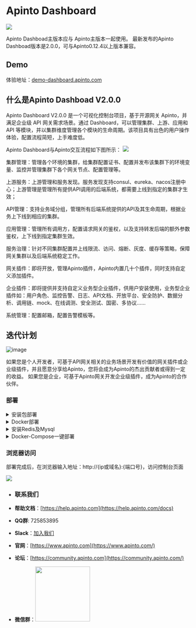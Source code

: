 # Apinto Dashboard


![](http://data.eolinker.com/course/eaC48Js3400ffd03c21e36b3eea434dce22d7877a3194f6.png)

Apinto Dashboad主版本应与 Apinto主版本一起使用。
最新发布的Apinto Dashboad版本是2.0.0，可与Apinto0.12.4以上版本兼容。

## Demo 
体验地址：[demo-dashboard.apinto.com](https://demo-dashboard.apinto.com/)

## 什么是Apinto Dashboad V2.0.0

Apinto Dashboard V2.0.0 是一个可视化控制台项目，基于开源网关 Apinto，并满足企业级 API 网关需求场景。通过 Dashboard，可以管理集群、上游、应用和 API 等模块，并以集群维度管理各个模块的生命周期。该项目具有出色的用户操作体验，配置流程简短，上手难度低。

Apinto Dashboard与Apinto交互流程如下图所示：
![](http://data.eolinker.com/course/QSgDqEKb311ec59fb0052436e0d3bdbacdc2b984b71cc25.png)

集群管理：管理各个环境的集群，给集群配置证书、配置并发布该集群下的环境变量、监控并管理集群下各个网关节点、配置管理等。

上游服务：上游管理和服务发现。服务发现支持consul、eureka、nacos注册中心；上游管理是管理所有提供API调用的后端系统，都需要上线到指定的集群才生效；

API管理：支持业务域分组，管理所有后端系统提供的API及其生命周期，根据业务上下线到相应的集群。

应用管理：管理所有调用方，配置请求网关的鉴权，以及支持转发后端的额外参数鉴权，上下线到指定集群生效。

服务治理：针对不同集群配置并上线限流、访问、熔断、灰度、缓存等策略，保障网关集群以及后端系统稳定工作。

网关插件：即将开放，管理Apinto插件，Apinto内置几十个插件，同时支持自定义添加插件。

企业插件：即将提供并支持自定义业务型企业插件，供用户安装使用，业务型企业插件如：用户角色、监控告警、日志、API文档、开放平台、安全防护、数据分析、调用链、mock、在线调测、安全测试、国密、多协议……

系统管理：配置邮箱，配置告警模板等。

## 迭代计划
![image](https://user-images.githubusercontent.com/18322454/226301033-c270f690-4c50-4841-b919-a2f2655d9ed7.png)

如果您是个人开发者，可基于API网关相关的业务场景开发有价值的网关插件或企业级插件，并且愿意分享给Apinto，您将会成为Apinto的杰出贡献者或得到一定的收益。
如果您是企业，可基于Apinto网关开发企业级插件，成为Apinto的合作伙伴。

### 部署

<details>
<summary>安装包部署</summary>
<br>
安装前，需要确保已经安装了Mysql 5.7.x或以上版本、Redis 5.0-6.2.7，并且Redis使用Cluster模式启动。若未安装，可参考下文的`安装Redis及Mysql`教程
<br>
<br>
1、下载最新版本`apinto-dashboard`

以`apinto-dashboard v2.0.1`版本示例

```
wget https://github.com/eolinker/apinto-dashboard/releases/download/v2.0.1/apserver_v2.0.1_linux_amd64.tar.gz
```

安装包支持Linux、Darwin系统，AMD64、ARM64架构，使用者可以按需到[Release页面](https://github.com/eolinker/apinto-dashboard/releases/tag)进行下载。

2、解压安装包，并进入对应目录

```
tar -zxvf apserver_v2.0.1_linux_amd64.tar.gz && cd apserver_v2.0.1
```

3、安装程序

```
./install.sh
```

执行过程中，我们可以选择安装的目录，若无需更改，输入`y`即可

![](http://data.eolinker.com/course/d6WQ1Kka72b01f32dd0fb930264706eed96a11631b197d7.png)

4、编辑配置文件`config.yml`

```
port: 服务监听的端口号
mysql:
  user_name: "数据库用户名"
  password: "数据库密码"
  ip: "数据库IP地址"
  port: 端口号
  db: "数据库DB"
error_log:
  dir: work/logs               # 日志放置目录, 仅支持绝对路径, 不填则默认为执行程序上一层目录的work/logs. 若填写的值不为绝对路径，则以上一层目录为相对路径的根目录，比如填写 work/test/logs， 则目录为可执行程序所在目录的 ../work/test/logs
  file_name: error.log         # 错误日志文件名
  log_level: warning            # 错误日志等级,可选:panic,fatal,error,warning,info,debug,trace 不填或者非法则为info
  log_expire: 7d                # 错误日志过期时间，默认单位为天，d|天，h|小时, 不合法配置默认为7d
  log_period: day               # 错误日志切割周期，仅支持day、hour
redis:
  user_name: "redis集群密码"
  password: "redis集群密码"
  addr:
   - 192.168.128.198:7201
   - 192.168.128.198:7202
```

示例配置

```
port: 18080
mysql:
  user_name: "root"
  password: "123456"
  ip: "127.0.0.1"
  port: 33306
  db: "apinto"
error_log:
  dir: work/logs               # 日志放置目录, 仅支持绝对路径, 不填则默认为执行程序上一层目录的work/logs. 若填写的值不为绝对路径，则以>上一层目录为相对路径的根目录，比如填写 work/test/logs， 则目录为可执行程序所在目录的 ../work/test/logs
  file_name: error.log         # 错误日志文件名
  log_level: warning            # 错误日志等级,可选:panic,fatal,error,warning,info,debug,trace 不填或者非法则为info
  log_expire: 7d                # 错误日志过期时间，默认单位为天，d|天，h|小时, 不合法配置默认为7d
  log_period: day               # 错误日志切割周期，仅支持day、hour
redis:
  user_name: ""
  password: "123456"
  addr:
   - 172.100.0.1:7201
   - 172.100.0.1:7202
```

5、启动控制台

```
./run.sh start
```
</details>

<details>
<summary>Docker部署</summary>
<br>
安装前，需要确保已经安装了Mysql 5.7.x或以上版本、Redis 5.0-6.2.7，并且Redis使用Cluster模式启动。若未安装，可参考下文的`安装Redis及Mysql`教程
<br>
<br>
1、安装`Apinto-Dashboard`

```shell
docker run -dt --name apinto-dashboard --restart=always \
-p 18080:8080 -v /var/log/apinto/apinto-dashboard/work:/apinto-dashboard/work \
--network=apinto --privileged=true \
-e MYSQL_USER_NAME=root -e MYSQL_IP=apinto_mysql \
-e MYSQL_PWD={MYSQL_PWD} -e MYSQL_PORT=3306 -e MYSQL_DB=apinto \
-e REDIS_ADDR=172.100.0.1:7201,172.100.0.1:7202,172.100.0.1:7203 \
-e REDIS_PWD={REDIS_PWD} eolinker/apinto-dashboard
```

上述配置中，使用 "{}" 包裹的均为变量，相关变量说明如下：

- MYSQL_PWD：Mysql数据库root用户的密码
- REDIS_PWD：Redis数据库密码

示例命令：

```shell
docker run -dt --name apinto-dashboard --restart=always \
-p 18080:8080 -v /var/log/apinto/apinto-dashboard/work:/apinto-dashboard/work \
--network=apinto --privileged=true \
-e MYSQL_USER_NAME=root -e MYSQL_IP=apinto_mysql \
-e MYSQL_PWD=123456 -e MYSQL_PORT=3306 -e MYSQL_DB=apinto \
-e REDIS_ADDR=172.100.0.1:7201,172.100.0.1:7202,172.100.0.1:7203 \
-e REDIS_PWD=123456 eolinker/apinto-dashboard
```

</details>
<details>
<summary>安装Redis及Mysql</summary>
<br>
1、新建docker网段

```shell
docker network create --driver bridge --subnet=172.100.0.0/24 --gateway=172.100.0.1 apinto
```

2、安装`Mysql`

```shell
docker run -dt --name apinto_mysql -p {PORT}:3306 \
-v /var/lib/apinto/mysql:/var/lib/mysql \
--network=apinto --privileged=true --restart=always \
-e MYSQL_ROOT_PASSWORD={PASSWORD} -e MYSQL_DATABASE=apinto \
mysql:5.7.21
```

上述命令中，使用`{}`包裹的为可修改变量，变量说明如下

* PORT：宿主机映射端口号
* PASSWORD：Mysql数据库root用户的密码

示例命令：

```shell
docker run -dt --name apinto_mysql -p 33306:3306 \
-v /var/lib/apinto/mysql:/var/lib/mysql \
--network=apinto --privileged=true \
-e MYSQL_ROOT_PASSWORD=123456 -e MYSQL_DATABASE=apinto \
mysql:5.7.21
```

3、安装`Redis`

```shell
docker run -dt --name redis_cluster --restart=always \
-v /var/lib/apinto/redis-cluster/data:/usr/local/cluster_redis/data \
-e REDIS_PWD={PASSWORD} -e HOST={HOST} -e PORT=7201 \
--net=host eolinker/cluster-redis:6.2.7
```

上述命令中，使用`{}`包裹的为可修改变量，变量说明如下

* PASSWORD：Redis数据库密码
* HOST：Redis广播IP，可设置宿主机的局域网IP/外网IP，建议此处设置宿主机的局域网IP。

查看宿主机IP方法如下：

```Shell
ip route
```

执行后得到下列IP列表，从下表可以看到，宿主机默认局域网`ip`是`172.18.31.253`

![](http://data.eolinker.com/course/RaGBZly2702d3bae33e4b66eed674ce65d0e4b0dbf27ab0.png)

示例命令：

```shell
docker run -dt --name redis_cluster --restart=always \
-v /var/lib/apinto/redis-cluster/data:/usr/local/cluster_redis/data \
-e REDIS_PWD=123456 -e HOST=172.18.31.253 -e PORT=7201 \
--net=host eolinker/cluster-redis:6.2.7
```
</details>
<details>
<summary>Docker-Compose一键部署</summary>
<br>
使用该方式部署，会将Mysql、Redis也一并安装启动。
<br>
<br>
1、编辑`docker-compose.yml`文件

```Shell
vi docker-compose.yml
```

2、修改文件配置

```Shell
version: '3'
services:
  mysql:
    image: mysql:5.7.21
    privileged: true
    restart: always
    container_name: apinto_mysql
    hostname: apinto_mysql
    ports:
      - "33306:3306"
    environment:
      - MYSQL_ROOT_PASSWORD={MYSQL_PWD}
      - MYSQL_DATABASE=apinto
    volumes:
      - /var/lib/apinto/mysql:/var/lib/mysql
    networks:
      - apinto
  apinto-dashboard:
    image: eolinker/apinto-dashboard
    container_name: apinto-dashboard
    privileged: true
    restart: always
    networks:
      - apinto
    ports:
      - "18080:8080"
    depends_on:
      - mysql
      - redis_cluster
    environment:
      - MYSQL_USER_NAME=root
      - MYSQL_PWD={MYSQL_PWD}
      - MYSQL_IP=apinto_mysql
      - MYSQL_PORT=3306                 #mysql端口
      - MYSQL_DB="apinto"
      - ERROR_DIR=/apinto-dashboard/work/logs  # 日志放置目录
      - ERROR_FILE_NAME=error.log          # 错误日志文件名
      - ERROR_LOG_LEVEL=info               # 错误日志等级,可选:panic,fatal,error,warning,info,debug,trace 不填或者非法则为info
      - ERROR_EXPIRE=7d                    # 错误日志过期时间，默认单位为天，d|天，h|小时, 不合法配置默认为7d
      - ERROR_PERIOD=day                  # 错误日志切割周期，仅支持day、hour
      - REDIS_ADDR=172.100.0.1:7201,172.100.0.1:7202,172.100.0.1:7203,172.100.0.1:7204,172.100.0.1:7205,172.100.0.1:7206 #Redis集群地址 多个用,隔开
      - REDIS_PWD={REDIS_PWD}                         # Redis密码
    volumes:
      - /var/log/apinto/apinto-dashboard/work:/apinto-dashboard/work   #挂载log到主机目录
  redis_cluster:
    container_name: redis_cluster
    image: eolinker/cluster-redis:6.2.7
    hostname: redis_cluster
    privileged: true
    restart: always
    environment:
      - REDIS_PWD={REDIS_PWD}
      - PORT=7201
      - HOST={HOST}
    volumes: 
      - /var/lib/apinto/redis-cluster/data:/usr/local/cluster_redis/data
    network_mode: host
networks:
  apinto:
    driver: bridge
    ipam:
      driver: default
      config:
        - subnet: 172.100.0.0/24
```

上述配置中，使用 "{}" 包裹的均为变量，相关变量说明如下：

- MYSQL_PWD：mysql数据库root用户初始化密码
- REDIS_PWD：redis密码
- HOST：Redis广播IP，可设置宿主机的局域网IP/外网IP，建议此处设置宿主机的局域网IP。

查看宿主机IP方法如下：

```Shell
ip route
```

执行后得到下列IP列表，从下表可以看到，宿主机默认局域网`ip`是`172.18.31.253`

![](http://data.eolinker.com/course/RaGBZly2702d3bae33e4b66eed674ce65d0e4b0dbf27ab0.png)

替换后配置示例如下：

```Shell
version: '3'
services:
  mysql:
    image: mysql:5.7.21
    privileged: true
    restart: always
    container_name: apinto_mysql
    hostname: apinto_mysql
    ports:
      - "33306:3306"
    environment:
      - MYSQL_ROOT_PASSWORD=123456
      - MYSQL_DATABASE=apinto
    volumes:
      - /var/lib/apinto/mysql:/var/lib/mysql
    networks:
      - apinto
  apinto-dashboard:
    image: eolinker/apinto-dashboard
    container_name: apinto-dashboard
    privileged: true
    restart: always
    networks:
      - apinto
    ports:
      - "18080:8080"
    depends_on:
      - mysql
      - redis_cluster
    environment:
      - MYSQL_USER_NAME=root
      - MYSQL_PWD=123456
      - MYSQL_IP=apinto_mysql
      - MYSQL_PORT=3306                 #mysql端口
      - MYSQL_DB="apinto"
      - ERROR_DIR=/apinto-dashboard/work/logs  # 日志放置目录
      - ERROR_FILE_NAME=error.log          # 错误日志文件名
      - ERROR_LOG_LEVEL=info               # 错误日志等级,可选:panic,fatal,error,warning,info,debug,trace 不填或者非法则为info
      - ERROR_EXPIRE=7d                    # 错误日志过期时间，默认单位为天，d|天，h|小时, 不合法配置默认为7d
      - ERROR_PERIOD=day                  # 错误日志切割周期，仅支持day、hour
      - REDIS_ADDR=172.100.0.1:7201,172.100.0.1:7202,172.100.0.1:7203,172.100.0.1:7204,172.100.0.1:7205,172.100.0.1:7206 #Redis集群地址 多个用,隔开
      - REDIS_PWD=123456                         # Redis密码
    volumes:
      - /var/log/apinto/apinto-dashboard/work:/apinto-dashboard/work   #挂载log到主机目录
  redis_cluster:
    container_name: redis_cluster
    image: eolinker/cluster-redis:6.2.7
    hostname: redis_cluster
    privileged: true
    restart: always
    environment:
      - REDIS_PWD=123456
      - PORT=7201
      - HOST=172.18.31.253
    volumes: 
      - /var/lib/apinto/redis-cluster/data:/usr/local/cluster_redis/data
    network_mode: host
networks:
  apinto:
    driver: bridge
    ipam:
      driver: default
      config:
        - subnet: 172.100.0.0/24
```

3、启动程序

在`docker-compose.yml`文件所在目录下执行下列命令，即可一键完成部署。

```Shell
docker-compose up -d
```

部署完成结果如下图

![](http://data.eolinker.com/course/gqrr8iz6b7b95319074a48041548c59f786a853804b9e6b.png)
</details>

### 浏览器访问

部署完成后，在浏览器输入地址：http://{ip或域名}:{端口号}，访问控制台页面

![](http://data.eolinker.com/course/cvYVZfEe75da267b31d873df0fdb7bf00e14f63b41bed9d.png)

- ### **联系我们**


* **帮助文档**：[https://help.apinto.com](https://help.apinto.com/docs)

- **QQ群**: 725853895

- **Slack**：[加入我们](https://join.slack.com/t/slack-zer6755/shared_invite/zt-u7wzqp1u-aNA0XK9Bdb3kOpN03jRmYQ)

- **官网**：[https://www.apinto.com](https://www.apinto.com/)
- **论坛**：[https://community.apinto.com](https://community.apinto.com/)
- **微信群**：<img src="https://user-images.githubusercontent.com/25589530/149860447-5879437b-3cda-4833-aee3-69a2e538e85d.png" style="width:150px" />


